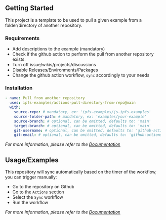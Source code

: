 ## Getting Started

This project is a template to be used to pull a given example from a folder/directory of another repository.

### Requirements

- Add descriptions to the example (mandatory)
- Check if the github action to perform the pull from another repository exists.
- Turn off issue/wikis/projects/discussions
- Disable Releases/Environments/Packages
- Change the github action workflow, `sync` accordingly to your needs

### Installation

```yaml
- name: Pull from another repository
  uses: ipfs-examples/actions-pull-directory-from-repo@main
  with:
    source-repo: # mandatory, ex: 'ipfs-examples/js-ipfs-examples'
    source-folder-path: # mandatory, ex: 'examples/your-example'
    source-branch: # optional, can be omitted, defaults to: 'main'
    target-branch: # optional, can be omitted, defaults to: 'main'
    git-username: # optional, can be omitted, defaults to: 'github-actions'
    git-email: # optional, can be omitted, defaults to: 'github-actions@github.com'
```

_For more information, please refer to the [Documentation](https://github.com/ipfs-examples/actions-pull-directory-from-repo)_

## Usage/Examples

This repository will sync automatically based on the timer of the workflow, you can trigger manually:

- Go to the repository on Github
- Go to the `Actions` section
- Select the `Sync` workflow
- Run the workflow

_For more information, please refer to the [Documentation](https://docs.github.com/en/actions/managing-workflow-runs/manually-running-a-workflow)_

